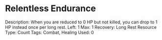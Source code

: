 # Relentless Endurance

Description: When you are reduced to 0 HP but not killed, you can drop to 1 HP instead once per long rest.
Left: 1
Max: 1
Recovery: Long Rest
Resource Type: Count
Tags: Combat, Healing
Used: 0